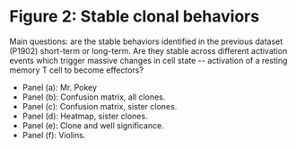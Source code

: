 # Figure 2:  Stable clonal behaviors

Main questions: are the stable behaviors identified in the previous dataset (P1902) short-term or long-term.  Are they stable across different activation events which trigger massive changes in cell state -- activation of a resting memory T cell to become effectors?

* Panel (a):  Mr. Pokey
* Panel (b):  Confusion matrix, all clones.
* Panel (c):  Confusion matrix, sister clones.
* Panel (d):  Heatmap, sister clones.
* Panel (e):  Clone and well significance.
* Panel (f):  Violins.
